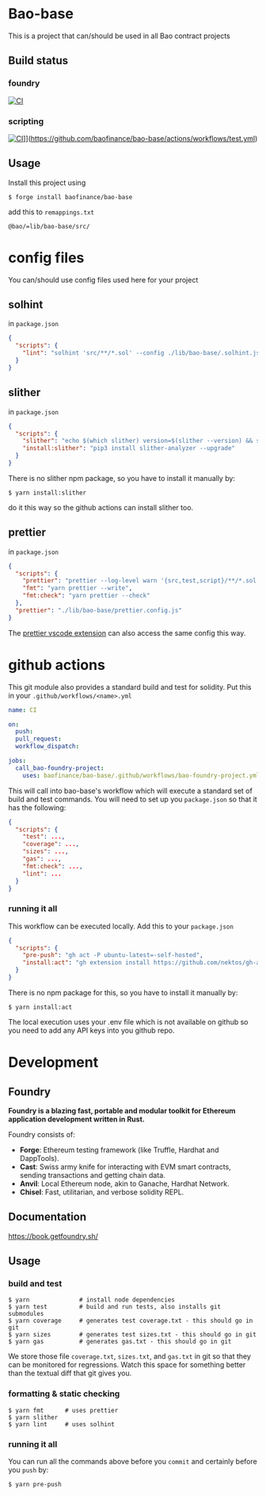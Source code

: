 # Bao-base

This is a project that can/should be used in all Bao contract projects

## Build status
### foundry
[![CI](https://github.com/baofinance/bao-base/actions/workflows/CI-test-foundry-stable.yml/badge.svg)](https://github.com/baofinance/bao-base/actions/workflows/CI-test-foundry-stable.yml)
### scripting
[![CI](https://github.com/baofinance/bao-base/actions/workflows/CI-test-scripting.yml/badge.svg)](https://github.com/baofinance/bao-base/actions/workflows/CI-test-scripting.yml)]](https://github.com/baofinance/bao-base/actions/workflows/test.yml)


## Usage

Install this project using

```shell
$ forge install baofinance/bao-base
```

add this to `remappings.txt`

```
@bao/=lib/bao-base/src/
```

# config files

You can/should use config files used here for your project

## solhint

in `package.json`

```json
{
  "scripts": {
    "lint": "solhint 'src/**/*.sol' --config ./lib/bao-base/.solhint.json --disc"
  }
}
```

## slither

in `package.json`

```json
{
  "scripts": {
    "slither": "echo $(which slither) version=$(slither --version) && slither . --config ./lib/bao-base/slither.config.json --exclude-dependencies --fail-pedantic",
    "install:slither": "pip3 install slither-analyzer --upgrade"
  }
}
```

There is no slither npm package, so you have to install it manually by:

```shell
$ yarn install:slither
```

do it this way so the github actions can install slither too.

## prettier

in `package.json`

```json
{
  "scripts": {
    "prettier": "prettier --log-level warn '{src,test,script}/**/*.sol'",
    "fmt": "yarn prettier --write",
    "fmt:check": "yarn prettier --check"
  },
  "prettier": "./lib/bao-base/prettier.config.js"
}
```

The [prettier vscode extension](https://marketplace.visualstudio.com/items?itemName=esbenp.prettier-vscode) can also access the same config this way.

# github actions

This git module also provides a standard build and test for solidity.
Put this in your `.github/workflows/<name>.yml`

```yml
name: CI

on:
  push:
  pull_request:
  workflow_dispatch:

jobs:
  call_bao-foundry-project:
    uses: baofinance/bao-base/.github/workflows/bao-foundry-project.yml@main
```

This will call into bao-base's workflow which will execute a standard set of build and test commands.
You will need to set up you `package.json` so that it has the following:

```json
{
  "scripts": {
    "test": ...,
    "coverage": ...,
    "sizes": ...,
    "gas": ...,
    "fmt:check": ...,
    "lint": ...
  }
}
```

### running it all

This workflow can be executed locally. Add this to your `package.json`

```json
{
  "scripts": {
    "pre-push": "gh act -P ubuntu-latest=-self-hosted",
    "install:act": "gh extension install https://github.com/nektos/gh-act"
  }
}
```

There is no npm package for this, so you have to install it manually by:

```shell
$ yarn install:act
```

The local execution uses your .env file which is not available on github so you need to add any API keys into you github repo.

# Development

## Foundry

**Foundry is a blazing fast, portable and modular toolkit for Ethereum application development written in Rust.**

Foundry consists of:

- **Forge**: Ethereum testing framework (like Truffle, Hardhat and DappTools).
- **Cast**: Swiss army knife for interacting with EVM smart contracts, sending transactions and getting chain data.
- **Anvil**: Local Ethereum node, akin to Ganache, Hardhat Network.
- **Chisel**: Fast, utilitarian, and verbose solidity REPL.

## Documentation

https://book.getfoundry.sh/

## Usage

### build and test

```shell
$ yarn              # install node dependencies
$ yarn test         # build and run tests, also installs git submodules
$ yarn coverage     # generates test coverage.txt - this should go in git
$ yarn sizes        # generates test sizes.txt - this should go in git
$ yarn gas          # generates gas.txt - this should go in git
```

We store those file `coverage.txt`, `sizes.txt`, and `gas.txt` in git so that they can be monitored for regressions. Watch this space for something better than the textual diff that git gives you.

### formatting & static checking

```shell
$ yarn fmt      # uses prettier
$ yarn slither
$ yarn lint     # uses solhint
```

### running it all

You can run all the commands above before you `commit` and certainly before you `push` by:

```shell
$ yarn pre-push
```
